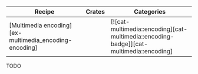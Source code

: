 | Recipe | Crates | Categories |
|--------|--------|------------|
| [Multimedia encoding][ex-multimedia_encoding-encoding] |  | [![cat-multimedia::encoding][cat-multimedia::encoding-badge]][cat-multimedia::encoding] |

<div class="hidden">
TODO
</div>
